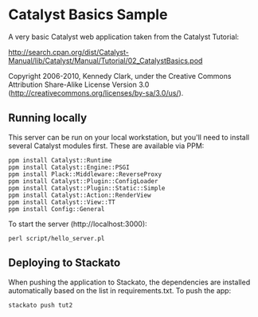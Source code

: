 Catalyst Basics Sample
======================

A very basic Catalyst web application taken from the Catalyst Tutorial:

  http://search.cpan.org/dist/Catalyst-Manual/lib/Catalyst/Manual/Tutorial/02_CatalystBasics.pod
  
Copyright 2006-2010, Kennedy Clark, under the Creative Commons
Attribution Share-Alike License Version 3.0
(http://creativecommons.org/licenses/by-sa/3.0/us/).

Running locally
---------------

This server can be run on your local workstation, but you'll need to
install several Catalyst modules first. These are available via PPM:

    ppm install Catalyst::Runtime
    ppm install Catalyst::Engine::PSGI
    ppm install Plack::Middleware::ReverseProxy
    ppm install Catalyst::Plugin::ConfigLoader
    ppm install Catalyst::Plugin::Static::Simple
    ppm install Catalyst::Action::RenderView
    ppm install Catalyst::View::TT
    ppm install Config::General

To start the server (http://localhost:3000):

    perl script/hello_server.pl


Deploying to Stackato
---------------------

When pushing the application to Stackato, the dependencies are installed
automatically based on the list in requirements.txt. To push the app:

    stackato push tut2
